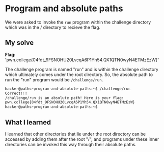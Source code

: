 # Program and absolute paths

We were asked to invoke the ``run`` program within the challenge directory which was in the / directory to recieve the flag.

## My solve
**Flag:** 'pwn.college{04fdt_9FSNOHU20LvcqA6P1Yh54.QX1QTN0wyN4ETMzEzW}'

The challenge program is named "run" and is within the challenge directory which ultimately comes under the root directory. So, the absolute path to run the "run" program would be ``/challenge/run``.

```bash
hacker@paths~program-and-absolute-paths:~$ /challenge/run
Correct!!!
/challenge/run is an absolute path! Here is your flag:
pwn.college{04fdt_9FSNOHU20LvcqA6P1Yh54.QX1QTN0wyN4ETMzEzW}
hacker@paths~program-and-absolute-paths:~$ 
```

## What I learned

I learned that other directories that lie under the root directory can be accessed by adding them after the root "/", and programs under these inner directories can be invoked this way through their absolute paths.
